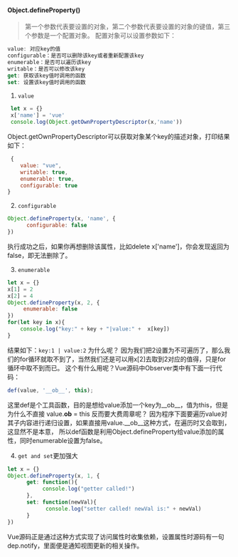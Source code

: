 #### Object.defineProperty()
> 第一个参数代表要设置的对象，第二个参数代表要设置的对象的键值，第三个参数是一个配置对象。
配置对象可以设置参数如下：
```javascript
value: 对应key的值
configurable：是否可以删除该key或者重新配置该key
enumerable：是否可以遍历该key
writable：是否可以修改该key
get: 获取该key值时调用的函数
set: 设置该key值时调用的函数
```
1. `value`
```javascript
 let x = {}
 x['name'] = 'vue'
 console.log(Object.getOwnPropertyDescriptor(x,'name'))
```
Object.getOwnPropertyDescriptor可以获取对象某个key的描述对象，打印结果如下：
```javascript
 {
    value: "vue",
    writable: true, 
    enumerable: true, 
    configurable: true
}
```
2. `configurable`
```javascript
Object.defineProperty(x, 'name', {
      configurable: false
})
```
执行成功之后，如果你再想删除该属性，比如delete x['name']，你会发现返回为false，即无法删除了。     

3. `enumerable`
```javascript
let x = {}
x[1] = 2
x[2] = 4
Object.defineProperty(x, 2, {
     enumerable: false
})
for(let key in x){
    console.log("key:" + key + "|value:" +  x[key])
}
```
结果如下：`key:1 | value:2`
为什么呢？ 因为我们把2设置为不可遍历了，那么我们的for循环就取不到了，当然我们还是可以用x[2]去取到2对应的值得，只是for循环中取不到而已。
这个有什么用呢？Vue源码中Observer类中有下面一行代码：
```javascript
def(value, '__ob__', this);
```
这里def是个工具函数，目的是想给value添加一个key为__ob__，值为this，但是为什么不直接 value.__ob__ = this 反而要大费周章呢？
因为程序下面要遍历value对其子内容进行递归设置，如果直接用value.__ob__这种方式，在遍历时又会取到，这显然不是本意，
所以def函数是利用Object.defineProperty给value添加的属性，同时enumerable设置为false。     

4. `get and set`更加强大
```javascript
let x = {}
Object.defineProperty(x, 1, {
      get: function(){
           console.log("getter called!")
      },
      set: function(newVal){
            console.log("setter called! newVal is:" + newVal)
      }
})
```
Vue源码正是通过这种方式实现了访问属性时收集依赖，设置属性时源码有一句dep.notify，里面便是通知视图更新的相关操作。


